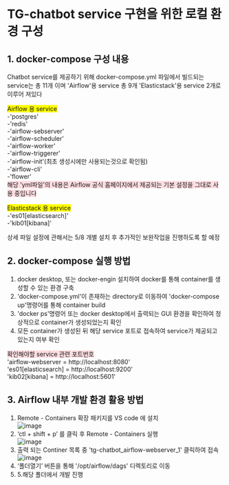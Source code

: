 # TG-chatbot service 구현을 위한 로컬 환경 구성


## 1. docker-compose 구성 내용

Chatbot service를 제공하기 위해 docker-compose.yml 파일에서 빌드되는 service는 총 11개 이며 'Airflow'용 service 총 9개 'Elasticstack'용 service 2개로 이루어 져있다

<span style='background-color:yellow'>Airflow 용 service </span>  
-'postgres'  
-'redis'  
-'airflow-sebserver'  
-'airflow-scheduler'  
-'airflow-worker'  
-'airflow-triggerer'  
-'airflow-init'(최초 생성시에만 사용되는것으로 확인됨)  
-'airflow-cli'  
-'flower'  
<span style='background-color: #ffdce0'>해당 'yml파일'의 내용은 Airflow 공식 홈페이지에서 제공되는 기본 설정을 그대로 사용 중입니다</span>

<span style='background-color:yellow'>Elasticstack 용 service </span>  
-'es01[elasticsearch]'  
-'kib01[kibana]'  

상세 파일 설정에 관해서는 5/8 개별 설치 후 추가적인 보완작업을 진행하도록 할 예정

## 2. docker-compose 실행 방법

1) docker desktop, 또는 docker-engin 설치하여 docker를 통해 container를 생성할 수 있는 환경 구축   
2) 'docker-compose.yml'이 존재하는 directory로 이동하여 'docker-compose up'명령어를 통해 container build    
3) 'docker ps'명령어 또는 docker desktop에서 출력되는 GUI 환경을 확인하여 정상적으로 container가 생성되었는지 확인  
4) 모든 container가 생성된 뒤 해당 service 포트로 접속하여 service가 제공되고 있는지 여부 확인   

<span style='background-color: #ffdce0'>확인해야할 service 관련 포트번호</span>  
'airflow-webserver = http://localhost:8080'  
'es01[elasticsearch] = http://localhost:9200'  
'kib02[kibana] = http://localhost:5601'  

## 3. Airflow 내부 개발 환경 활용 방법
 1) Remote - Containers 확장 패키지를 VS code 에 설치  
 ![image](https://user-images.githubusercontent.com/65060314/167746124-b8bf70af-376d-48e9-8eb2-d771f31f8602.png)
 2) ‘ctl + shift + p’ 를 클릭 후 Remote - Containers 실행  
 ![image](https://user-images.githubusercontent.com/65060314/167746167-8d680e63-eaa7-4603-a4b4-1d62789ac0a9.png)
 3) 출력 되는 Continer 목록 중 'tg-chatbot_airflow-webserver_1' 클릭하여 접속  
 ![image](https://user-images.githubusercontent.com/65060314/167746189-3705f128-11a6-4215-8f48-a0dda0a2f1e0.png)
 4) ‘폴더열기’ 버튼을 통해 '/opt/airflow/dags' 디렉토리로 이동   
 5) 5.해당 폴더에서 개발 진행  
